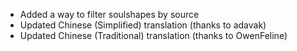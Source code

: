 * Added a way to filter soulshapes by source
* Updated Chinese (Simplified) translation (thanks to adavak)
* Updated Chinese (Traditional) translation (thanks to OwenFeline)
